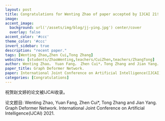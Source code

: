 ```yaml
---
layout: post
title: Congratulations for Wenting Zhao of paper accepted by IJCAI 21!
image:
accent_image:
  background: url('/assets/img/blog/jj-ying.jpg') center/cover
  overlay: false
accent_color: '#ccc'
theme_color: '#ccc'
invert_sidebar: true
description: "recent paper."
tags: [Wenting Zhao,Zhen Cui,Tong Zhang]
websites: [students/ZhaoWenting,teachers/CuiZhen,teachers/ZhangTong]
author: Wenting Zhao， Yuan Fang， Zhen Cui*，Tong Zhang and Jian Yang.
paper_title: Graph Deformer Network.
paper: International Joint Conference on Artificial Intelligence(IJCAI) 2021.
categories: [Congratulations]
---
```


祝贺赵文婷的论文被IJCAI收录。

论文题目: Wenting Zhao, Yuan Fang, Zhen Cui*, Tong Zhang and Jian Yang. Graph Deformer Network. International Joint Conference on Artificial Intelligence(IJCAI) 2021.
